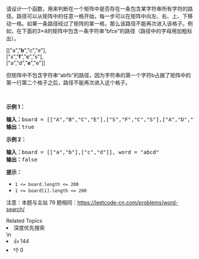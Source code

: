 <p>请设计一个函数，用来判断在一个矩阵中是否存在一条包含某字符串所有字符的路径。路径可以从矩阵中的任意一格开始，每一步可以在矩阵中向左、右、上、下移动一格。如果一条路径经过了矩阵的某一格，那么该路径不能再次进入该格子。例如，在下面的3&times;4的矩阵中包含一条字符串&ldquo;bfce&rdquo;的路径（路径中的字母用加粗标出）。</p>

<p>[[&quot;a&quot;,&quot;<strong>b</strong>&quot;,&quot;c&quot;,&quot;e&quot;],<br>
[&quot;s&quot;,&quot;<strong>f</strong>&quot;,&quot;<strong>c</strong>&quot;,&quot;s&quot;],<br>
[&quot;a&quot;,&quot;d&quot;,&quot;<strong>e</strong>&quot;,&quot;e&quot;]]</p>

<p>但矩阵中不包含字符串&ldquo;abfb&rdquo;的路径，因为字符串的第一个字符b占据了矩阵中的第一行第二个格子之后，路径不能再次进入这个格子。</p>

<p>&nbsp;</p>

<p><strong>示例 1：</strong></p>

<pre><strong>输入：</strong>board = [[&quot;A&quot;,&quot;B&quot;,&quot;C&quot;,&quot;E&quot;],[&quot;S&quot;,&quot;F&quot;,&quot;C&quot;,&quot;S&quot;],[&quot;A&quot;,&quot;D&quot;,&quot;E&quot;,&quot;E&quot;]], word = &quot;ABCCED&quot;
<strong>输出：</strong>true
</pre>

<p><strong>示例 2：</strong></p>

<pre><strong>输入：</strong>board = [[&quot;a&quot;,&quot;b&quot;],[&quot;c&quot;,&quot;d&quot;]], word = &quot;abcd&quot;
<strong>输出：</strong>false
</pre>

<p><strong>提示：</strong></p>

<ul>
	<li><code>1 &lt;= board.length &lt;= 200</code></li>
	<li><code>1 &lt;= board[i].length &lt;= 200</code></li>
</ul>

<p>注意：本题与主站 79 题相同：<a href="https://leetcode-cn.com/problems/word-search/">https://leetcode-cn.com/problems/word-search/</a></p>
<div><div>Related Topics</div><div><li>深度优先搜索</li></div></div>\n<div><li>👍 144</li><li>👎 0</li></div>